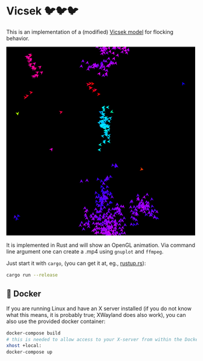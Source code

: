 #  Vicsek :bird::bird::bird:

This is an implementation of a (modified) [Vicsek model](https://doi.org/10.1103/PhysRevLett.75.1226)
for flocking behavior.

![flying spins](example.png)

It is implemented in Rust and will show an OpenGL animation. Via command line
argument one can create a .mp4 using `gnuplot` and `ffmpeg`.

Just start it with `cargo`, (you can get it at, eg., [rustup.rs](https://rustup.rs/)):

```bash
cargo run --release
```

## :whale: Docker

If you are running Linux and have an X server installed (if you do not know what
this means, it is probably true; XWayland does also work), you can also use the provided docker container:

```bash
docker-compose build
# this is needed to allow access to your X-server from within the Docker container
xhost +local:
docker-compose up
```
